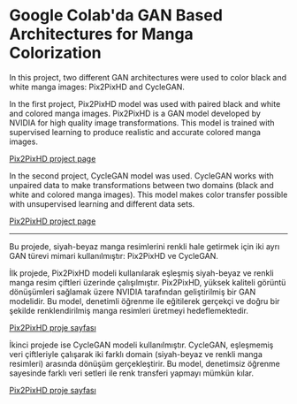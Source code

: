 # Google Colab'da GAN Based Architectures for Manga Colorization


In this project, two different GAN architectures were used to color black and white manga images: Pix2PixHD and CycleGAN.

In the first project, Pix2PixHD model was used with paired black and white and colored manga images. Pix2PixHD is a GAN model developed by NVIDIA for high quality image transformations. This model is trained with supervised learning to produce realistic and accurate colored manga images.

[Pix2PixHD project page](https://github.com/NVIDIA/pix2pixHD)

In the second project, CycleGAN model was used. CycleGAN works with unpaired data to make transformations between two domains (black and white and colored manga images). This model makes color transfer possible with unsupervised learning and different data sets.

[Pix2PixHD project page](https://github.com/junyanz/pytorch-CycleGAN-and-pix2pix)


***

Bu projede, siyah-beyaz manga resimlerini renkli hale getirmek için iki ayrı GAN türevi mimari kullanılmıştır: Pix2PixHD ve CycleGAN.

İlk projede, Pix2PixHD modeli kullanılarak eşleşmiş siyah-beyaz ve renkli manga resim çiftleri üzerinde çalışılmıştır. Pix2PixHD, yüksek kaliteli görüntü dönüşümleri sağlamak üzere NVIDIA tarafından geliştirilmiş bir GAN modelidir. Bu model, denetimli öğrenme ile eğitilerek gerçekçi ve doğru bir şekilde renklendirilmiş manga resimleri üretmeyi hedeflemektedir.

[Pix2PixHD proje sayfası](https://github.com/NVIDIA/pix2pixHD)

İkinci projede ise CycleGAN modeli kullanılmıştır. CycleGAN, eşleşmemiş veri çiftleriyle çalışarak iki farklı domain (siyah-beyaz ve renkli manga resimleri) arasında dönüşüm gerçekleştirir. Bu model, denetimsiz öğrenme sayesinde farklı veri setleri ile renk transferi yapmayı mümkün kılar.

[Pix2PixHD proje sayfası](https://github.com/junyanz/pytorch-CycleGAN-and-pix2pix)
